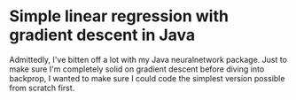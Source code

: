 # Simple linear regression with gradient descent in Java

Admittedly, I've bitten off a lot with my Java neuralnetwork package. Just to make sure I'm completely solid on gradient descent before diving into backprop, I wanted to make sure I could code the simplest version possible from scratch first.
